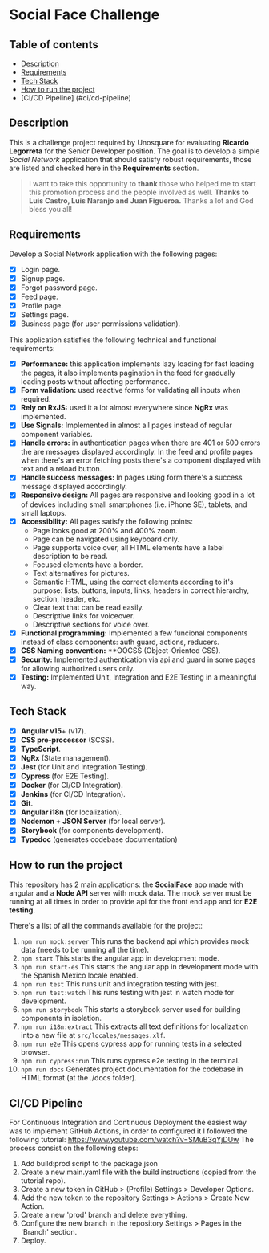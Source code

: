 # Social Face Challenge 

## Table of contents
- [Description](#description)
- [Requirements](#requirements)
- [Tech Stack](#tech-stack) 
- [How to run the project](#how-to-run-the-project) 
- [CI/CD Pipeline] (#ci/cd-pipeline)

## Description

This is a challenge project required by Unosquare for evaluating **Ricardo Legorreta** for the Senior Developer position.
The goal is to develop a simple *Social Network* application that should satisfy robust requirements, those are listed and checked here in the **Requirements** section.

> I want to take this opportunity to **thank** those who helped me to start
> this promotion process and the people involved as well.
>**Thanks to Luis Castro, Luis Naranjo and Juan Figueroa.**
> Thanks a lot and God bless you all!

## Requirements
Develop a Social Network application with the following pages:
 - [x] Login page.
 - [x] Signup page.
 - [x] Forgot password page.
 - [x] Feed page.
 - [x] Profile page.
 - [x] Settings page.
 - [x] Business page (for user permissions validation).

This application satisfies the following technical and functional requirements:

 - [x] **Performance:** this application implements lazy loading for fast loading the pages, it also implements pagination in the feed for gradually loading posts without affecting performance.
 - [x] **Form validation:** used reactive forms for validating all inputs when required.
 - [x] **Rely on RxJS:** used it a lot almost everywhere since **NgRx** was implemented.
 - [x] **Use Signals:** Implemented in almost all pages instead of regular component variables.
 - [x] **Handle errors:** in authentication pages when there are 401 or 500 errors the are messages displayed accordingly. In the feed and profile pages when there's an error fetching posts there's a component displayed with text and a reload button.
 - [x] **Handle success messages:** In pages using form there's a success message displayed accordingly.
 - [x] **Responsive design:** All pages are responsive and looking good in a lot of devices including small smartphones (i.e. iPhone SE), tablets, and small laptops.
 - [x] **Accessibility:** All pages satisfy the following points:
	 - Page looks good at 200% and 400% zoom.
	 - Page can be navigated using keyboard only.
	 - Page supports voice over, all HTML elements have a label description to be read.
	 - Focused elements have a border.
	 - Text alternatives for pictures.
	 - Semantic HTML, using the correct elements according to it's purpose: lists, buttons, inputs, links, headers in correct hierarchy, section, header, etc.
	 - Clear text that can be read easily.
	 - Descriptive links for voiceover.
	 - Descriptive sections for voice over.
 - [x] **Functional programming:** Implemented a few funcional components instead of class components: auth guard, actions, reducers.
 - [x] **CSS Naming convention:** **OOCSS (Object-Oriented CSS).
 - [x] **Security:** Implemented authentication via api and guard in some pages for allowing authorized users only.
 - [x] **Testing:** Implemented Unit, Integration and E2E Testing in a meaningful way.

## Tech Stack

 - [x] **Angular v15**+ (v17).
 - [x] **CSS pre-processor** (SCSS).
 - [x] **TypeScript**.
 - [x] **NgRx** (State management).
 - [x] **Jest** (for Unit and Integration Testing).
 - [x] **Cypress** (for E2E Testing).
 - [x] **Docker** (for CI/CD Integration).
 - [x] **Jenkins** (for CI/CD Integration).
 - [x] **Git**.
 - [x] **Angular i18n** (for localization).
 - [x] **Nodemon + JSON Server** (for local server).
 - [x] **Storybook** (for components development).
 - [x] **Typedoc** (generates codebase documentation)

## How to run the project
This repository has 2 main applications: the **SocialFace** app made with angular and a **Node API** server with mock data.
The mock server must be running at all times in order to provide api for the front end app and for **E2E testing**.

There's a list of all the commands available for the project:

 1. `npm run mock:server` This runs the backend api which provides mock data (needs to be running all the time).
 2. `npm start` This starts the angular app in development mode.
 3. `npm run start-es` This starts the angular app in development mode with the Spanish Mexico locale enabled.
 4. `npm run test` This runs unit and integration testing with jest.
 5. `npm run test:watch` This runs testing with jest in watch mode for development.
 6. `npm run storybook` This starts a storybook server used for building components in isolation.
 7.  `npm run i18n:extract` This extracts all text definitions for localization into a new file at `src/locales/messages.xlf`.
 8. `npm run e2e` This opens cypress app for running tests in a selected browser.
 9. `npm run cypress:run` This runs cypress e2e testing in the terminal. 
 10. `npm run docs` Generates project documentation for the codebase in HTML format (at the ./docs folder).

## CI/CD Pipeline
For Continuous Integration and Continuous Deployment the easiest way was to implement GitHub Actions,
in order to configured it I followed the following tutorial: https://www.youtube.com/watch?v=SMuB3qYjDUw
The process consist on the following steps:

1. Add build:prod script to the package.json
2. Create a new main.yaml file with the build instructions (copied from the tutorial repo).
3. Create a new token in GitHub > (Profile) Settings > Developer Options.
4. Add the new token to the repository Settings > Actions > Create New Action.
5. Create a new 'prod' branch and delete everything.
6. Configure the new branch in the repository Settings > Pages in the 'Branch' section.
7. Deploy.

